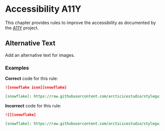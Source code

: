 # Accessibility A11Y

This chapter provides rules to improve the accessibility as documented by the [A11Y](https://a11yproject.com) project.

## Alternative Text

Add an alternative text for images.

### Examples

**Correct** code for this rule:

```markdown
![snowflake icon][snowflake]

[snowflake]: https://raw.githubusercontent.com/arcticicestudio/styleguide-markdown/develop/src/assets/snowflake.png
```

**Incorrect** code for this rule:

```markdown
![][snowflake]

[snowflake]: https://raw.githubusercontent.com/arcticicestudio/styleguide-markdown/develop/src/assets/snowflake.png
````


